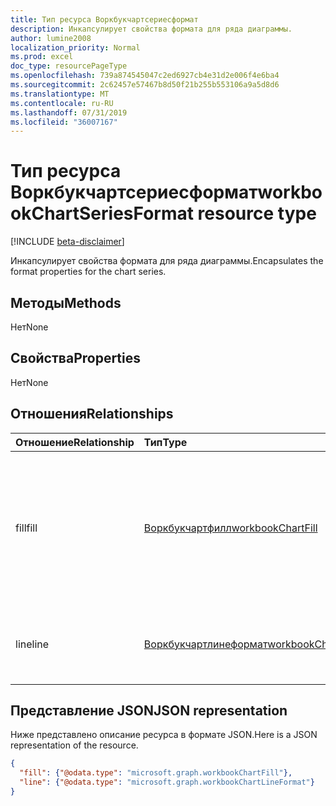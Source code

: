 ```yaml
---
title: Тип ресурса Воркбукчартсериесформат
description: Инкапсулирует свойства формата для ряда диаграммы.
author: lumine2008
localization_priority: Normal
ms.prod: excel
doc_type: resourcePageType
ms.openlocfilehash: 739a874545047c2ed6927cb4e31d2e006f4e6ba4
ms.sourcegitcommit: 2c62457e57467b8d50f21b255b553106a9a5d8d6
ms.translationtype: MT
ms.contentlocale: ru-RU
ms.lasthandoff: 07/31/2019
ms.locfileid: "36007167"
---
```

# <a name="workbookchartseriesformat-resource-type"></a><span data-ttu-id="81a66-103">Тип ресурса Воркбукчартсериесформат</span><span class="sxs-lookup"><span data-stu-id="81a66-103">workbookChartSeriesFormat resource type</span></span>

[!INCLUDE [beta-disclaimer](../../includes/beta-disclaimer.md)]

<span data-ttu-id="81a66-104">Инкапсулирует свойства формата для ряда диаграммы.</span><span class="sxs-lookup"><span data-stu-id="81a66-104">Encapsulates the format properties for the chart series.</span></span>


## <a name="methods"></a><span data-ttu-id="81a66-105">Методы</span><span class="sxs-lookup"><span data-stu-id="81a66-105">Methods</span></span>
<span data-ttu-id="81a66-106">Нет</span><span class="sxs-lookup"><span data-stu-id="81a66-106">None</span></span>

## <a name="properties"></a><span data-ttu-id="81a66-107">Свойства</span><span class="sxs-lookup"><span data-stu-id="81a66-107">Properties</span></span>
<span data-ttu-id="81a66-108">Нет</span><span class="sxs-lookup"><span data-stu-id="81a66-108">None</span></span>

## <a name="relationships"></a><span data-ttu-id="81a66-109">Отношения</span><span class="sxs-lookup"><span data-stu-id="81a66-109">Relationships</span></span>
| <span data-ttu-id="81a66-110">Отношение</span><span class="sxs-lookup"><span data-stu-id="81a66-110">Relationship</span></span> | <span data-ttu-id="81a66-111">Тип</span><span class="sxs-lookup"><span data-stu-id="81a66-111">Type</span></span>   |<span data-ttu-id="81a66-112">Описание</span><span class="sxs-lookup"><span data-stu-id="81a66-112">Description</span></span>|
|:---------------|:--------|:----------|
|<span data-ttu-id="81a66-113">fill</span><span class="sxs-lookup"><span data-stu-id="81a66-113">fill</span></span>|[<span data-ttu-id="81a66-114">Воркбукчартфилл</span><span class="sxs-lookup"><span data-stu-id="81a66-114">workbookChartFill</span></span>](workbookchartfill.md)|<span data-ttu-id="81a66-p101">Представляет формат заливки ряда диаграммы, включая сведения о форматировании фона. Только для чтения.</span><span class="sxs-lookup"><span data-stu-id="81a66-p101">Represents the fill format of a chart series, which includes background formating information. Read-only.</span></span>|
|<span data-ttu-id="81a66-117">line</span><span class="sxs-lookup"><span data-stu-id="81a66-117">line</span></span>|[<span data-ttu-id="81a66-118">Воркбукчартлинеформат</span><span class="sxs-lookup"><span data-stu-id="81a66-118">workbookChartLineFormat</span></span>](workbookchartlineformat.md)|<span data-ttu-id="81a66-119">Представляет форматирование линий.</span><span class="sxs-lookup"><span data-stu-id="81a66-119">Represents line formatting.</span></span> <span data-ttu-id="81a66-120">Только для чтения.</span><span class="sxs-lookup"><span data-stu-id="81a66-120">Read-only.</span></span>|


## <a name="json-representation"></a><span data-ttu-id="81a66-121">Представление JSON</span><span class="sxs-lookup"><span data-stu-id="81a66-121">JSON representation</span></span>

<span data-ttu-id="81a66-122">Ниже представлено описание ресурса в формате JSON.</span><span class="sxs-lookup"><span data-stu-id="81a66-122">Here is a JSON representation of the resource.</span></span>

<!--{
  "blockType": "resource",
  "optionalProperties": [],
  "baseType": "microsoft.graph.entity",
  "@odata.type": "microsoft.graph.workbookChartSeriesFormat"
}-->

```json
{
  "fill": {"@odata.type": "microsoft.graph.workbookChartFill"},
  "line": {"@odata.type": "microsoft.graph.workbookChartLineFormat"}
}
```


<!-- uuid: 8fcb5dbc-d5aa-4681-8e31-b001d5168d79
2015-10-25 14:57:30 UTC -->
<!--
{
  "type": "#page.annotation",
  "description": "ChartSeriesFormat resource",
  "keywords": "",
  "section": "documentation",
  "tocPath": "",
  "suppressions": []
}
-->
